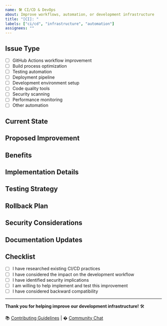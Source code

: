 ```yaml
---
name: 🛠️ CI/CD & DevOps
about: Improve workflows, automation, or development infrastructure
title: "[CI]: "
labels: ["ci/cd", "infrastructure", "automation"]
assignees: ""
---
```


## Issue Type

- [ ] GitHub Actions workflow improvement
- [ ] Build process optimization
- [ ] Testing automation
- [ ] Deployment pipeline
- [ ] Development environment setup
- [ ] Code quality tools
- [ ] Security scanning
- [ ] Performance monitoring
- [ ] Other automation

## Current State

<!-- Describe the current CI/CD setup or process -->

## Proposed Improvement

<!-- Describe what you want to improve or implement -->

## Benefits

<!-- Why is this improvement needed? What problems does it solve? -->

## Implementation Details

<!-- Technical details about the proposed solution -->

## Testing Strategy

<!-- How will this change be tested? -->

## Rollback Plan

<!-- How can this be rolled back if issues arise? -->

## Security Considerations

<!-- Any security implications to consider -->

## Documentation Updates

<!-- What documentation needs to be updated? -->

## Checklist

- [ ] I have researched existing CI/CD practices
- [ ] I have considered the impact on the development workflow
- [ ] I have identified security implications
- [ ] I am willing to help implement and test this improvement
- [ ] I have considered backward compatibility

---

**Thank you for helping improve our development infrastructure!** 🛠️

📚 [Contributing Guidelines](https://github.com/sugarlabs/musicblocks/blob/master/README.md) | � [Community Chat](https://matrix.to/#/#sugar:matrix.org)
